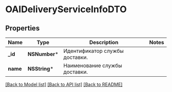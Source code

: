 # OAIDeliveryServiceInfoDTO

## Properties
Name | Type | Description | Notes
------------ | ------------- | ------------- | -------------
**_id** | **NSNumber*** | Идентификатор службы доставки. | 
**name** | **NSString*** | Наименование службы доставки. | 

[[Back to Model list]](../README.md#documentation-for-models) [[Back to API list]](../README.md#documentation-for-api-endpoints) [[Back to README]](../README.md)


